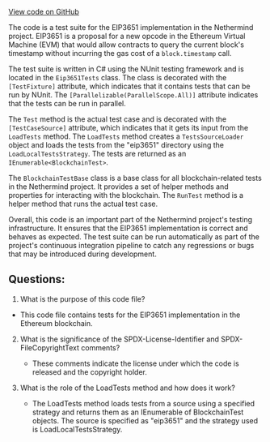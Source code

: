 [View code on GitHub](https://github.com/NethermindEth/nethermind/src/Nethermind/Ethereum.Blockchain.Block.Test/Eip3651Tests.cs)

The code is a test suite for the EIP3651 implementation in the Nethermind project. EIP3651 is a proposal for a new opcode in the Ethereum Virtual Machine (EVM) that would allow contracts to query the current block's timestamp without incurring the gas cost of a `block.timestamp` call. 

The test suite is written in C# using the NUnit testing framework and is located in the `Eip3651Tests` class. The class is decorated with the `[TestFixture]` attribute, which indicates that it contains tests that can be run by NUnit. The `[Parallelizable(ParallelScope.All)]` attribute indicates that the tests can be run in parallel.

The `Test` method is the actual test case and is decorated with the `[TestCaseSource]` attribute, which indicates that it gets its input from the `LoadTests` method. The `LoadTests` method creates a `TestsSourceLoader` object and loads the tests from the "eip3651" directory using the `LoadLocalTestsStrategy`. The tests are returned as an `IEnumerable<BlockchainTest>`.

The `BlockchainTestBase` class is a base class for all blockchain-related tests in the Nethermind project. It provides a set of helper methods and properties for interacting with the blockchain. The `RunTest` method is a helper method that runs the actual test case.

Overall, this code is an important part of the Nethermind project's testing infrastructure. It ensures that the EIP3651 implementation is correct and behaves as expected. The test suite can be run automatically as part of the project's continuous integration pipeline to catch any regressions or bugs that may be introduced during development.
## Questions: 
 1. What is the purpose of this code file?
   - This code file contains tests for the EIP3651 implementation in the Ethereum blockchain.

2. What is the significance of the SPDX-License-Identifier and SPDX-FileCopyrightText comments?
   - These comments indicate the license under which the code is released and the copyright holder.

3. What is the role of the LoadTests method and how does it work?
   - The LoadTests method loads tests from a source using a specified strategy and returns them as an IEnumerable of BlockchainTest objects. The source is specified as "eip3651" and the strategy used is LoadLocalTestsStrategy.